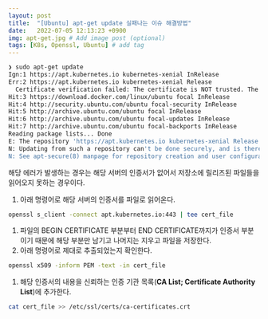```yaml
---
layout: post
title:  "[Ubuntu] apt-get update 실패나는 이슈 해결방법"
date:   2022-07-05 12:13:23 +0900
img: apt-get.jpg # Add image post (optional)
tags: [K8s, Openssl, Ubuntu] # add tag
---
```

```bash
❯ sudo apt-get update
Ign:1 https://apt.kubernetes.io kubernetes-xenial InRelease
Err:2 https://apt.kubernetes.io kubernetes-xenial Release
  Certificate verification failed: The certificate is NOT trusted. The certificate issuer is unknown.  Could not handshake: Error in the certificate verification. 
Hit:3 https://download.docker.com/linux/ubuntu focal InRelease
Hit:4 http://security.ubuntu.com/ubuntu focal-security InRelease
Hit:5 http://archive.ubuntu.com/ubuntu focal InRelease
Hit:6 http://archive.ubuntu.com/ubuntu focal-updates InRelease
Hit:7 http://archive.ubuntu.com/ubuntu focal-backports InRelease
Reading package lists... Done
E: The repository 'https://apt.kubernetes.io kubernetes-xenial Release' does not have a Release file.
N: Updating from such a repository can't be done securely, and is therefore disabled by default.
N: See apt-secure(8) manpage for repository creation and user configuration details.
```

해당 에러가 발생하는 경우는 해당 서버의 인증서가 없어서 저장소에 릴리즈된 파일들을 읽어오지 못하는 경우이다.

1. 아래 명령어로 해당 서버의 인증서를 파일로 읽어온다.
 ```bash
openssl s_client -connect apt.kubernetes.io:443 | tee cert_file
 ```
1. 파일의  BEGIN CERTIFICATE  부분부터  END CERTIFICATE까지가 인증서 부분이기 때문에 해당 부분만 남기고 나머지는 지우고 파일을 저장한다.
1. 아래 명령어로 제대로 추출되었는지 확인한다.

 ```bash
openssl x509 -inform PEM -text -in cert_file
 ```

1. 해당 인증서의 내용을 신뢰하는 인증 기관 목록(**CA List; Certificate Authority List**)에 추가한다.

 ```bash
cat cert_file >> /etc/ssl/certs/ca-certificates.crt
 ```